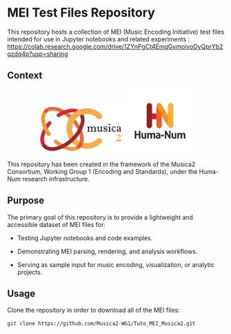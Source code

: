 # MEI Test Files Repository 

This repository hosts a collection of MEI (Music Encoding Initiative) test files intended for use in Jupyter notebooks and related experiments : https://colab.research.google.com/drive/1ZYnPgCt4EmqGvmoivoDyQprYb2gzdq4p?usp=sharing

## Context

<p align="center">
  <img src="image/Musica2.png" alt="Musica² Logo" width="200"/>
  <img src="image/Huma-Num.jpg" alt="Huma-Num Logo" width="150"/>
</p>

This repository has been created in the framework of the Musica2 Consortium,
Working Group 1 (Encoding and Standards), under the Huma-Num research infrastructure.

## Purpose

The primary goal of this repository is to provide a lightweight and accessible dataset of MEI files for:

- Testing Jupyter notebooks and code examples.

- Demonstrating MEI parsing, rendering, and analysis workflows.

- Serving as sample input for music encoding, visualization, or analytic projects.

## Usage

Clone the repository in order to download all of the MEI files:  

```bash
git clone https://github.com/Musica2-WG1/Tuto_MEI_Musica2.git
